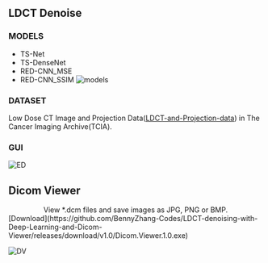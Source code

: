 ## LDCT Denoise
### MODELS
- TS-Net
- TS-DenseNet
- RED-CNN_MSE
- RED-CNN_SSIM
![models](https://user-images.githubusercontent.com/57568342/120911784-9d4aac00-c6bc-11eb-9e60-397efa554071.png)


### DATASET
Low Dose CT Image and Projection Data([LDCT-and-Projection-data](https://wiki.cancerimagingarchive.net/pages/viewpage.action?pageId=52758026)) in The Cancer Imaging Archive(TCIA).


### GUI
![ED](https://user-images.githubusercontent.com/57568342/120898944-cdb02d00-c65f-11eb-9859-38324cc9d418.png)

## Dicom Viewer
<div align='center' ><font>View *.dcm files and save images as JPG, PNG or BMP. </font></div>
[Download](https://github.com/BennyZhang-Codes/LDCT-denoising-with-Deep-Learning-and-Dicom-Viewer/releases/download/v1.0/Dicom.Viewer.1.0.exe)

![DV](https://user-images.githubusercontent.com/57568342/120813048-1ee8ef80-c580-11eb-9080-c75fbdd60521.png)


